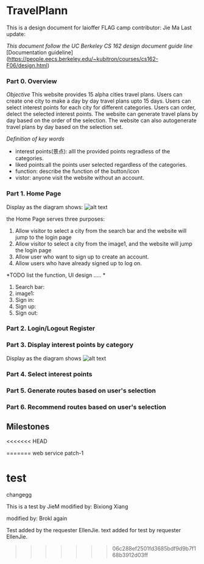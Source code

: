 # TravelPlann
This is a design document for laioffer FLAG camp
contributor: Jie Ma
Last update: 

*This document follow the UC Berkeley CS 162 design document guide line*
[Documentation guideline] 
(https://people.eecs.berkeley.edu/~kubitron/courses/cs162-F06/design.html) 



### Part 0. Overview 
*Objective*
This website provides 15 alpha cities travel plans.
Users can create one city to make a day by day travel plans upto 15 days. 
Users can select interest points for each city for different categories. 
Users can order, delect the selected interest points. The website can generate travel plans by day based on the order of the selection. 
The website can also autogenerate travel plans by day based on the selection set. 



*Definition of key words*
- interest points(景点): alll the provided points regradless of the categories. 
- liked points:all the points user selected regardless of the categories.
- function: describe the function of the button/icon
- vistor: anyone visit the website without an account. 

### Part 1. Home Page 
Display as the diagram shows:
![alt text](https://github.com/flagcamp-pegasus/TravelPlanner/blob/master/TravelPlannerHome.png)

the Home Page serves three purposes: 
1. Allow visitor to select a city from the search bar and the website will jump to the login page 
2. Allow visitor to select a city from the image1, and the website will jump the login page 
3. Allow user who want to sign up to create an account. 
4. Allow users who have already signed up to log on. 

*TODO list the function, UI design ..... *
1. Search bar: 
2. image1:
3. Sign in: 
4. Sign up:
5. Sign out: 

### Part 2. Login/Logout Register 

### Part 3. Display interest points by category
Display as the diagram shows
![alt text](https://github.com/flagcamp-pegasus/TravelPlanner/blob/master/TravelPlannCity1.png)

### Part 4. Select interest points  

### Part 5. Generate routes based on user's selection 

### Part 6. Recommend routes based on user's selection 

## Milestones

<<<<<<< HEAD

=======
web service
patch-1


test
=======
changegg

This is a test by JieM
modified by: Bixiong Xiang

modified by: Brokl again

Test added by the requester EllenJie.
text added for test by requester EllenJie.


   
>>>>>>> 06c288ef2501fd3685bdf9d9b7f168b3912d03ff
